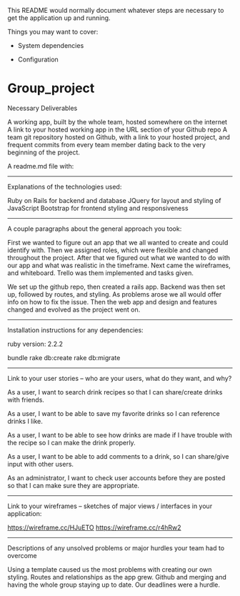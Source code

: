 This README would normally document whatever steps are necessary to get the
application up and running.

Things you may want to cover:

* System dependencies

* Configuration


# Group_project
Necessary Deliverables

A working app, built by the whole team, hosted somewhere on the internet
A link to your hosted working app in the URL section of your Github repo
A team git repository hosted on Github, with a link to your hosted project, and frequent commits from every team member dating back to the very beginning of the project.


A readme.md file with:

**************
Explanations of the technologies used:

Ruby on Rails for backend and database
JQuery for layout and styling of JavaScript
Bootstrap for frontend styling and responsiveness

***********
A couple paragraphs about the general approach you took:

First we wanted to figure out an app that we all wanted to create and could identify with. Then we assigned roles, which were flexible and changed throughout the project. After that we figured out what we wanted to do with our app and what was realistic in the timeframe. Next came the wireframes, and whiteboard. Trello was them implemented and tasks given.

We set up the github repo, then created a rails app. Backend was then set up, followed by routes, and styling. As problems arose we all would offer info on how to fix the issue. Then the web app and design and features changed and evolved as the project went on.



****************
Installation instructions for any dependencies:

ruby version: 2.2.2

bundle
rake db:create
rake db:migrate

***************
Link to your user stories – who are your users, what do they want, and why?

As a user, I want to search drink recipes so that I can share/create drinks with friends.

As a user, I want to be able to save my favorite drinks so I can reference drinks I like.

As a user, I want to be able to see how drinks are made if I have trouble with the recipe so I can make the drink properly. 

As a user, I want to be able to add comments to a drink, so I can share/give input with other users.

As an administrator, I want to check user accounts before they are posted so that I can make sure they are appropriate.

****************
Link to your wireframes – sketches of major views / interfaces in your application:

https://wireframe.cc/HJuETO
https://wireframe.cc/r4hRw2

******************
Descriptions of any unsolved problems or major hurdles your team had to overcome

Using a template caused us the most problems with creating our own styling. 
Routes and relationships as the app grew.
Github and merging and having the whole group staying up to date.
Our deadlines were a hurdle.








